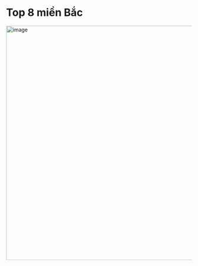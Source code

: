 # Top 8 miền Bắc 
<img width="1177" height="637" alt="image" src="https://github.com/user-attachments/assets/335938c9-ad62-4299-bb71-37349e0fcc22" />  
